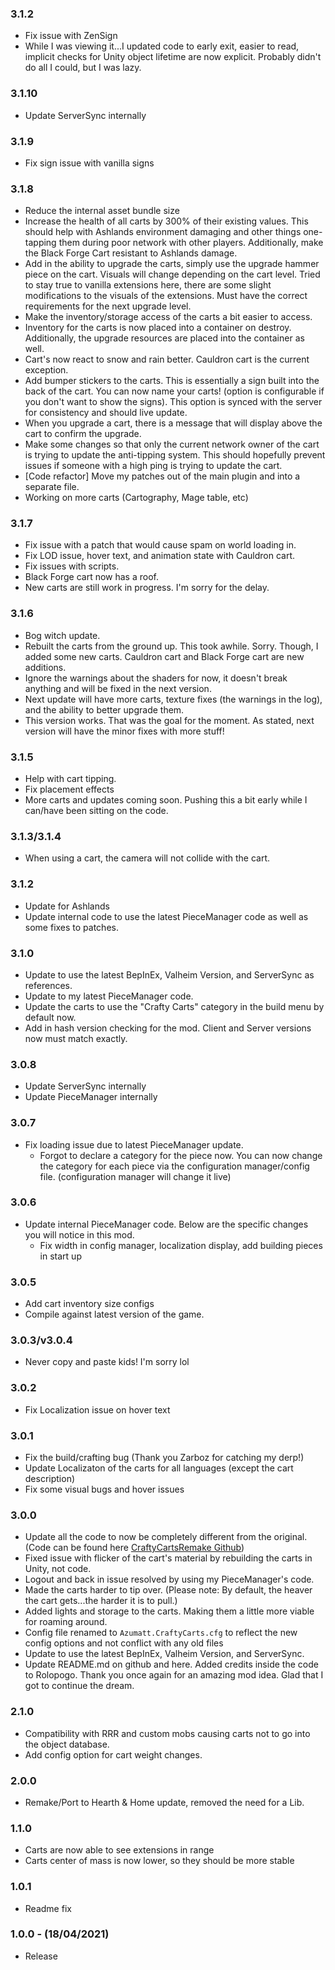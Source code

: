 ### 3.1.2
- Fix issue with ZenSign
- While I was viewing it...I updated code to early exit, easier to read, implicit checks for Unity object lifetime are now explicit. Probably didn't do all I could, but I was lazy.
### 3.1.10
- Update ServerSync internally
### 3.1.9
- Fix sign issue with vanilla signs
### 3.1.8
- Reduce the internal asset bundle size
- Increase the health of all carts by 300% of their existing values. This should help with Ashlands environment damaging and other things one-tapping them during poor network with other players. Additionally, make the Black Forge Cart resistant to Ashlands damage.
- Add in the ability to upgrade the carts, simply use the upgrade hammer piece on the cart. Visuals will change depending on the cart level. Tried to stay true to vanilla extensions here, there are some slight modifications to the visuals of the extensions. Must have the correct requirements for the next upgrade level.
- Make the inventory/storage access of the carts a bit easier to access.
- Inventory for the carts is now placed into a container on destroy. Additionally, the upgrade resources are placed into the container as well.
- Cart's now react to snow and rain better. Cauldron cart is the current exception.
- Add bumper stickers to the carts. This is essentially a sign built into the back of the cart. You can now name your carts! (option is configurable if you don't want to show the signs). This option is synced with the server for consistency and should live update.
- When you upgrade a cart, there is a message that will display above the cart to confirm the upgrade.
- Make some changes so that only the current network owner of the cart is trying to update the anti-tipping system. This should hopefully prevent issues if someone with a high ping is trying to update the cart.
- [Code refactor] Move my patches out of the main plugin and into a separate file.
- Working on more carts (Cartography, Mage table, etc)
### 3.1.7
- Fix issue with a patch that would cause spam on world loading in.
- Fix LOD issue, hover text, and animation state with Cauldron cart.
- Fix issues with scripts.
- Black Forge cart now has a roof.
- New carts are still work in progress. I'm sorry for the delay.
### 3.1.6
- Bog witch update.
- Rebuilt the carts from the ground up. This took awhile. Sorry. Though, I added some new carts. Cauldron cart and Black Forge cart are new additions.
- Ignore the warnings about the shaders for now, it doesn't break anything and will be fixed in the next version.
- Next update will have more carts, texture fixes (the warnings in the log), and the ability to better upgrade them.
- This version works. That was the goal for the moment. As stated, next version will have the minor fixes with more stuff!
### 3.1.5
- Help with cart tipping.
- Fix placement effects
- More carts and updates coming soon. Pushing this a bit early while I can/have been sitting on the code.
### 3.1.3/3.1.4
- When using a cart, the camera will not collide with the cart.
### 3.1.2
- Update for Ashlands
- Update internal code to use the latest PieceManager code as well as some fixes to patches.
### 3.1.0
- Update to use the latest BepInEx, Valheim Version,  and ServerSync as references.
- Update to my latest PieceManager code.
- Update the carts to use the "Crafty Carts" category in the build menu by default now.
- Add in hash version checking for the mod. Client and Server versions now must match exactly.

### 3.0.8
- Update ServerSync internally
- Update PieceManager internally
### 3.0.7
- Fix loading issue due to latest PieceManager update.
    * Forgot to declare a category for the piece now. You can now change the category for each piece via the configuration manager/config file. (configuration manager will change it live)
### 3.0.6
- Update internal PieceManager code. Below are the specific changes you will notice in this mod.
    * Fix width in config manager, localization display, add building pieces in start up
### 3.0.5
- Add cart inventory size configs
- Compile against latest version of the game.
### 3.0.3/v3.0.4
- Never copy and paste kids! I'm sorry lol
### 3.0.2
- Fix Localization issue on hover text
### 3.0.1
- Fix the build/crafting bug (Thank you Zarboz for catching my derp!)
- Update Localizaton of the carts for all languages (except the cart description)
- Fix some visual bugs and hover issues

### 3.0.0
- Update all the code to now be completely different from the original. (Code can be found here [CraftyCartsRemake Github](https://github.com/AzumattDev/CraftyCartsRemake))
- Fixed issue with flicker of the cart's material by rebuilding the carts in Unity, not code.
- Logout and back in issue resolved by using my PieceManager's code.
- Made the carts harder to tip over. (Please note: By default, the heaver the cart gets...the harder it is to pull.)
- Added lights and storage to the carts. Making them a little more viable for roaming around.
- Config file renamed to `Azumatt.CraftyCarts.cfg` to reflect the new config options and not conflict with any old files
- Update to use the latest BepInEx, Valheim Version, and ServerSync.
- Update README.md on github and here. Added credits inside the code to Rolopogo. Thank you once again for an amazing mod idea. Glad that I got to continue the dream.
### 2.1.0
- Compatibility with RRR and custom mobs causing carts not to go into the object database.
- Add config option for cart weight changes.
### 2.0.0
- Remake/Port to Hearth & Home update, removed the need for a Lib.
### 1.1.0
- Carts are now able to see extensions in range
- Carts center of mass is now lower, so they should be more stable
### 1.0.1
- Readme fix
### 1.0.0 - (18/04/2021)
- Release